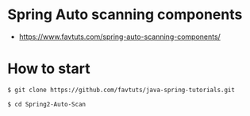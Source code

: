 # Spring Auto scanning components

* https://www.favtuts.com/spring-auto-scanning-components/

# How to start

```bash
$ git clone https://github.com/favtuts/java-spring-tutorials.git

$ cd Spring2-Auto-Scan
```